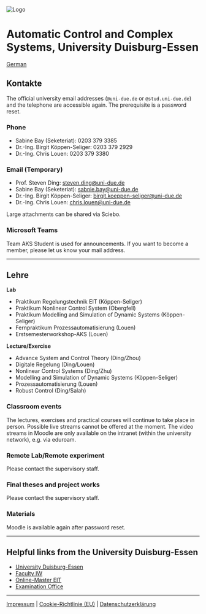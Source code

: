 ![Logo](fig/logo.svg "Logo")

# Automatic Control and Complex Systems, University Duisburg-Essen

[German](README.md)

## Kontakte

The official university email addresses (`@uni-due.de` or `@stud.uni-due.de`) and the telephone are accessible again. The prerequisite is a password reset. 

### Phone

- Sabine Bay (Seketeriat): 0203 379 3385
- Dr.-Ing. Birgit Köppen-Seliger: 0203 379 2929
- Dr.-Ing. Chris Louen: 0203 379 3380

### Email (Temporary)

- Prof. Steven Ding: [steven.ding@uni-due.de](steven.ding@uni-due.de)
- Sabine Bay  (Seketeriat): [sabnie.bay@uni-due.de](sabnie.bay@uni-due.de)
- Dr.-Ing. Birgit Köppen-Seliger: [birgit.koeppen-seliger@uni-due.de](mailto:birgit.koeppen-seliger@uni-due.de)
- Dr.-Ing. Chris Louen: [chris.louen@uni-due.de](chris.louen.@uni-due.de)

Large attachments can be shared via Sciebo.

### Microsoft Teams

Team AKS Student is used for announcements. If you want to become a member, please let us know your mail address.

---

## Lehre

**Lab**

- Praktikum Regelungstechnik EIT (Köppen-Seliger)
- Praktikum Nonlinear Control System (Obergfell)
- Praktikum Modelling and Simulation of Dynamic Systems (Köppen-Seliger)
- Fernpraktikum Prozessautomatisierung (Louen)
- Erstsemesterworkshop-AKS (Louen)

**Lecture/Exercise**

- Advance System and Control Theory (Ding/Zhou)
- Digitale Regelung (Ding/Louen)
- Nonlinear Control Systems (Ding/Zhu)
- Modelling and Simulation of Dynamic Systems (Köppen-Seliger)
- Prozessautomatisierung (Louen)
- Robust Control (Ding/Salah)

### Classroom events

The lectures, exercises and practical courses will continue to take place in person. Possible live streams cannot be offered at the moment. The video streams in Moodle are only available on the intranet (within the university network), e.g. via eduroam.

### Remote Lab/Remote experiment

Please contact the supervisory staff.

### Final theses and project works

Please contact the supervisory staff.

### Materials

Moodle is available again after password reset.

---

## Helpful links from the University Duisburg-Essen

- [University Duisburg-Essen](https://www.uni-due.org/fakultaeten/)
- [Faculty IW](https://www.fiw-ude.de/)
- [Online-Master EIT](https://optobuss.de/online-master-eit/)
- [Examination Office](https://www.uni-due.org/studium/pruefungswesen/)

---

[Impressum](https://www.uni-due.org/impressum) | [Cookie-Richtlinie (EU)](https://www.uni-due.org/cookie-richtlinie-eu/) | [Datenschutzerklärung](https://www.uni-due.org/datenschutzerklaerung/)

